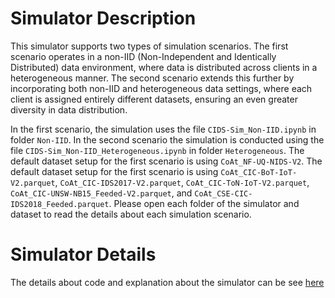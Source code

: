 # Simulator Description

This simulator supports two types of simulation scenarios. The first scenario operates in a non-IID (Non-Independent and Identically Distributed) data environment, where data is distributed across clients in a heterogeneous manner. The second scenario extends this further by incorporating both non-IID and heterogeneous data settings, where each client is assigned entirely different datasets, ensuring an even greater diversity in data distribution.

In the first scenario, the simulation uses the file `CIDS-Sim_Non-IID.ipynb` in folder `Non-IID`. In the second scenario the simulation is conducted using the file `CIDS-Sim_Non-IID_Heterogeneous.ipynb` in folder `Heterogeneous`. The default dataset setup for the first scenario is using `CoAt_NF-UQ-NIDS-V2`. The default dataset setup for the first scenario is using `CoAt_CIC-BoT-IoT-V2.parquet`, `CoAt_CIC-IDS2017-V2.parquet`, `CoAt_CIC-ToN-IoT-V2.parquet`, `CoAt_CIC-UNSW-NB15_Feeded-V2.parquet`, and `CoAt_CSE-CIC-IDS2018_Feeded.parquet`. Please open each folder of the simulator and dataset to read the details about each simulation scenario.

# Simulator Details

The details about code and explanation about the simulator can be see [here](https://cids-sim-doc.readthedocs.io/)